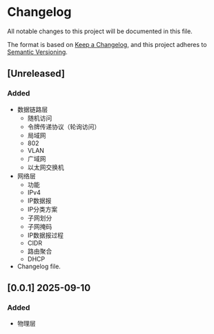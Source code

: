 # Changelog

All notable changes to this project will be documented in this file.

The format is based on [Keep a Changelog](https://keepachangelog.com/en/1.1.0/),
and this project adheres to [Semantic Versioning](https://semver.org/spec/v2.0.0.html).

## [Unreleased]

### Added

- 数据链路层
	- 随机访问
	- 令牌传递协议（轮询访问）
	- 局域网
	- 802
	- VLAN
	- 广域网
	- 以太网交换机
- 网络层
	- 功能
	- IPv4
	- IP数据报
	- IP分类方案
	- 子网划分
	- 子网掩码
	- IP数据报过程
	- CIDR
	- 路由聚合
	- DHCP
- Changelog file.


## [0.0.1] 2025-09-10

### Added

- 物理层



